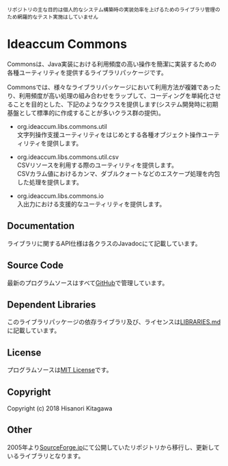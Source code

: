 `リポジトリの主な目的は個人的なシステム構築時の実装効率を上げるためのライブラリ管理のため網羅的なテスト実施はしていません`

# Ideaccum Commons
Commonsは、Java実装における利用頻度の高い操作を簡潔に実装するための各種ユーティリティを提供するライブラリパッケージです。  

Commonsでは、様々なライブラリパッケージにおいて利用方法が複雑であったり、利用頻度が高い処理の組み合わせをラップして、コーディングを単純化させることを目的とした、下記のようなクラスを提供します(システム開発時に初期基盤として標準的に作成することが多いクラス群の提供)。  

- org.ideaccum.libs.commons.util  
  文字列操作支援ユーティリティをはじめとする各種オブジェクト操作ユーティリティを提供します。  

- org.ideaccum.libs.commons.util.csv  
  CSVリソースを利用する際のユーティリティを提供します。  
  CSVカラム値におけるカンマ、ダブルクォートなどのエスケープ処理を内包した処理を提供します。  

- org.ideaccum.libs.commons.io  
  入出力における支援的なユーティリティを提供します。  

## Documentation
ライブラリに関するAPI仕様は各クラスのJavadocにて記載しています。  

## Source Code
最新のプログラムソースはすべて[GitHub](https://github.com/ideaccum/org.ideaccum.libs.commons)で管理しています。  

## Dependent Libraries
このライブラリパッケージの依存ライブラリ及び、ライセンスは[LIBRARIES.md](https://github.com/ideaccum/org.ideaccum.libs.commons/blob/master/LIBRARIES.md)に記載しています。  

## License
プログラムソースは[MIT License](https://github.com/ideaccum/org.ideaccum.libs.commons/blob/master/LICENSE.md)です。  

## Copyright
Copyright (c) 2018 Hisanori Kitagawa  

## Other
2005年より[SourceForge.jp](https://osdn.net/projects/phosphoresce/)にて公開していたリポジトリから移行し、更新しているライブラリとなります。  
